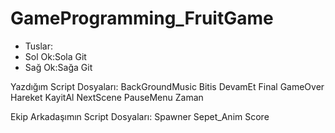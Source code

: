 # GameProgramming_FruitGame

- Tuslar:
- Sol Ok:Sola Git
- Sağ Ok:Sağa Git

Yazdığım Script Dosyaları:
BackGroundMusic
Bitis
DevamEt
Final
GameOver
Hareket
KayitAl
NextScene
PauseMenu
Zaman

Ekip Arkadaşımın Script Dosyaları:
Spawner
Sepet_Anim
Score
